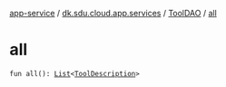 [app-service](../../index.md) / [dk.sdu.cloud.app.services](../index.md) / [ToolDAO](index.md) / [all](./all.md)

# all

`fun all(): `[`List`](https://kotlinlang.org/api/latest/jvm/stdlib/kotlin.collections/-list/index.html)`<`[`ToolDescription`](../../dk.sdu.cloud.app.api/-tool-description/index.md)`>`